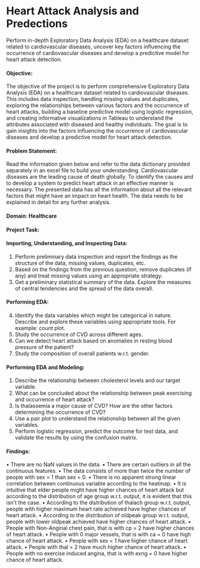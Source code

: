 # Heart Attack Analysis and Predections
Perform in-depth Exploratory Data Analysis (EDA) on a healthcare dataset related to cardiovascular diseases, uncover key  factors influencing the occurrence of cardiovascular diseases and develop a predictive model for heart attack detection.

#### Objective: 
The objective of the project is to perform comprehensive Exploratory Data Analysis (EDA) on a healthcare dataset related to cardiovascular diseases. This includes data inspection, handling missing values and duplicates, exploring the relationships between various factors and the occurrence of heart attacks, building a baseline predictive model using logistic regression, and creating informative visualizations in Tableau to understand the attributes associated with diseased and healthy individuals. The goal is to gain insights into the factors influencing the occurrence of cardiovascular diseases and develop a predictive model for heart attack detection.

#### Problem Statement:
Read the information given below and refer to the data dictionary provided separately in an excel file to build your understanding.
Cardiovascular diseases are the leading cause of death globally. To identify the causes and to develop a system to predict heart attack in an effective manner is necessary. The presented data has all the information about all the relevant factors that might have an impact on heart health. The data needs to be explained in detail for any further analysis.

#### Domain: Healthcare

#### Project Task:

#### Importing, Understanding, and Inspecting Data:
1.	Perform preliminary data inspection and report the findings as the structure of the data, missing values, duplicates, etc.
2.	Based on the findings from the previous question, remove duplicates (if any) and treat missing values using an appropriate strategy.
3.	Get a preliminary statistical summary of the data. Explore the measures of central tendencies and the spread of the data overall.

#### Performing EDA:
4.	Identify the data variables which might be categorical in nature. Describe and explore these variables using appropriate tools. For example: count plot.
5.	Study the occurrence of CVD across different ages.
6.	Can we detect heart attack based on anomalies in resting blood pressure of the patient?
7.	Study the composition of overall patients w.r.t. gender.

#### Performing EDA and Modeling:
1.	Describe the relationship between cholesterol levels and our target variable.
2.	What can be concluded about the relationship between peak exercising and occurrence of heart attack?
3.	Is thalassemia a major cause of CVD? How are the other factors determining the occurrence of CVD?
4.	Use a pair plot to understand the relationship between all the given variables.
5.	Perform logistic regression, predict the outcome for test data, and validate the results by using the confusion matrix.

#### Findings:
•	There are no NaN values in the data.
•	There are certain outliers in all the continuous features.
•	The data consists of more than twice the number of people with sex = 1 than sex = 0.
•	There is no apparent strong linear correlation between continuous variable according to the heatmap.
•	It is intuitive that elder people might have higher chances of heart attack but according to the distribution of age group w.r.t. output, it is evident that this isn't the case.
•	According to the distribution of thalach group w.r.t. output, people with higher maximum heart rate achieved have higher chances of heart attack.
•	According to the distribution of oldpeak group w.r.t. output, people with lower oldpeak achieved have higher chances of heart attack.
•	People with Non-Anginal chest pain, that is with cp = 2 have higher chances of heart attack.
•	People with 0 major vessels, that is with ca = 0 have high chance of heart attack.
•	People with sex = 1 have higher chance of heart attack.
•	People with thal = 2 have much higher chance of heart attack.
•	People with no exercise induced angina, that is with exng = 0 have higher chance of heart attack.
